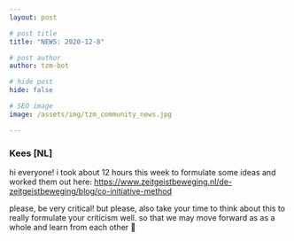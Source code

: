 ```yaml
---
layout: post

# post title
title: "NEWS: 2020-12-8"

# post author
author: tzm-bot

# hide post
hide: false

# SEO image
image: /assets/img/tzm_community_news.jpg

---
```


### Kees [NL]

hi everyone! i took about 12 hours this week to formulate some ideas and worked them out here: https://www.zeitgeistbeweging.nl/de-zeitgeistbeweging/blog/co-initiative-method  
  
please, be very critical! but please, also take your time to think about this to really formulate your criticism well. so that we may move forward as as a whole and learn from each other 🙂  


